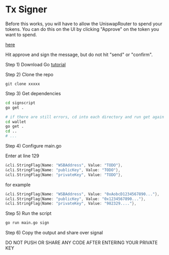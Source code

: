 # Tx Signer

Before this works, you will have to allow the UniswapRouter to spend your tokens. You can do this on the UI by clicking "Approve" on the token you want to spend.

[here](https://app.uniswap.org/#/add/v2/0xC02aaA39b223FE8D0A0e5C4F27eAD9083C756Cc2/undefined)

Hit approve and sign the message, but do not hit "send" or "confirm".

Step 1) Download Go [tutorial](https://go.dev/doc/install)

Step 2) Clone the repo

`git clone xxxxx`

Step 3) Get dependencies

```bash
cd signscript
go get .

# if there are still errors, cd into each directory and run get again
cd wallet
go get .
cd ..
# ...
```

Step 4) Configure main.go

Enter at line 129

```go
&cli.StringFlag{Name: "WSBAddress", Value: "TODO"},
&cli.StringFlag{Name: "publicKey", Value: "TODO"},
&cli.StringFlag{Name: "privateKey", Value: "TODO"},
```

for example

```go
&cli.StringFlag{Name: "WSBAddress", Value: "0xAobcD1234567890..."},
&cli.StringFlag{Name: "publicKey", Value: "0x1234567890..."},
&cli.StringFlag{Name: "privateKey", Value: "982329...."},
```

Step 5) Run the script

```bash
go run main.go sign
```

Step 6) Copy the output and share over signal

DO NOT PUSH OR SHARE ANY CODE AFTER ENTERING YOUR PRIVATE KEY

